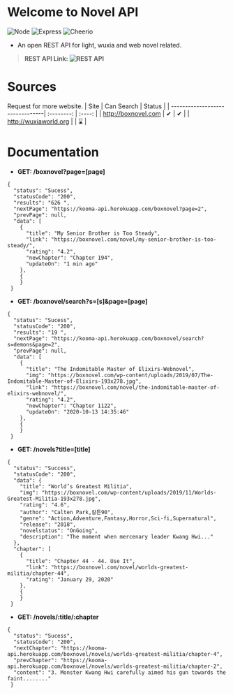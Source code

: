 # Welcome to Novel API
![Node](https://img.shields.io/badge/Node-v12.18.0-blue?style=for-the-badge)
![Express](https://img.shields.io/badge/Express--blue?style=for-the-badge)
![Cheerio](https://img.shields.io/badge/Cheerio--blue?style=for-the-badge)
- An open REST API for light, wuxia and web novel related.
> **REST API Link: ![REST API](https://kooma-api.herokuapp.com/boxnovel?page=1)**
# Sources
Request for more website.
| Site                            | Can Search | Status |
| --------------------------------| :--------: | :----: |
| http://boxnovel.com             |     ✔     |    ✔   |
| http://wuxiaworld.org             |          |    ⌛   |

# Documentation
- **GET: /boxnovel?page=[page]**
```
{
  "status": "Sucess",
  "statusCode": "200",
  "results": "626 ",
  "nextPage": "https://kooma-api.herokuapp.com/boxnovel?page=2",
  "prevPage": null,
  "data": [
    {
      "title": "My Senior Brother is Too Steady",
      "link": "https://boxnovel.com/novel/my-senior-brother-is-too-steady/",
      "rating": "4.2",
      "newChapter": "Chapter 194",
      "updateOn": "1 min ago"
    },
    {
    }
 }
```

- **GET: /boxnovel/search?s=[s]&page=[page]**
```
{
  "status": "Sucess",
  "statusCode": "200",
  "results": "19 ",
  "nextPage": "https://kooma-api.herokuapp.com/boxnovel/search?s=demons&page=2",
  "prevPage": null,
  "data": [
    {
      "title": "The Indomitable Master of Elixirs-Webnovel",
      "img": "https://boxnovel.com/wp-content/uploads/2019/07/The-Indomitable-Master-of-Elixirs-193x278.jpg",
      "link": "https://boxnovel.com/novel/the-indomitable-master-of-elixirs-webnovel/",
      "rating": "4.2",
      "newChapter": "Chapter 1122",
      "updateOn": "2020-10-13 14:35:46"
    },
    {
    }
 }
```

- **GET: /novels?title=[title]**
```
{
  "status": "Success",
  "statusCode": "200",
  "data": {
    "title": "World’s Greatest Militia",
    "img": "https://boxnovel.com/wp-content/uploads/2019/11/Worlds-Greatest-Militia-193x278.jpg",
    "rating": "4.6",
    "author": "Calten Park,칼튼90",
    "genre": "Action,Adventure,Fantasy,Horror,Sci-fi,Supernatural",
    "release": "2018",
    "novelstatus": "OnGoing",
    "description": "The moment when mercenary leader Kwang Hwi..."
  },
  "chapter": [
    {
      "title": "Chapter 44 - 44. Use It",
      "link": "https://boxnovel.com/novel/worlds-greatest-militia/chapter-44",
      "rating": "January 29, 2020"
    },
    {
    }
 }
```

- **GET: /novels/:title/:chapter**
```
{
  "status": "Sucess",
  "statusCode": "200",
  "nextChapter": "https://kooma-api.herokuapp.com/boxnovel/novels/worlds-greatest-militia/chapter-4",
  "prevChapter": "https://kooma-api.herokuapp.com/boxnovel/novels/worlds-greatest-militia/chapter-2",
  "content": "3. Monster Kwang Hwi carefully aimed his gun towards the faint........"
 }
```
